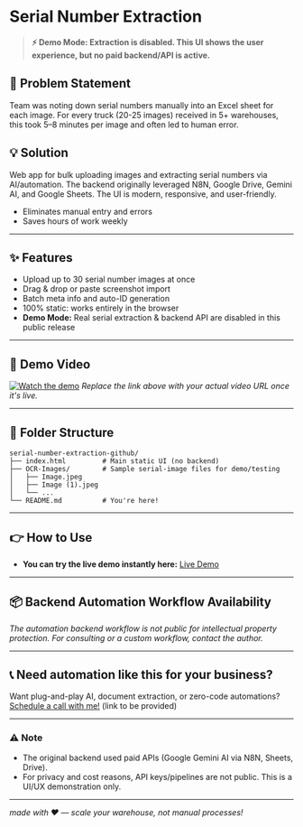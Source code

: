 # Serial Number Extraction 

> **⚡ Demo Mode: Extraction is disabled. This UI shows the user experience, but no paid backend/API is active.**

## 🚩 Problem Statement
Team was noting down serial numbers manually into an Excel sheet for each image. For every truck (20-25 images) received in 5+ warehouses, this took 5–8 minutes per image and often led to human error.

## 💡 Solution
Web app for bulk uploading images and extracting serial numbers via AI/automation. The backend originally leveraged N8N, Google Drive, Gemini AI, and Google Sheets. The UI is modern, responsive, and user-friendly.

- Eliminates manual entry and errors
- Saves hours of work weekly

---

## ✨ Features
- Upload up to 30 serial number images at once
- Drag & drop or paste screenshot import
- Batch meta info and auto-ID generation
- 100% static: works entirely in the browser
- **Demo Mode:** Real serial extraction & backend API are disabled in this public release

---

## 🎥 Demo Video
[![Watch the demo](https://img.shields.io/badge/Watch%20Demo%20Video-blue?logo=youtube)](https://youtu.be/r8D6CVWVBps)
*Replace the link above with your actual video URL once it's live.*

---

## 📁 Folder Structure
```
serial-number-extraction-github/
├── index.html         # Main static UI (no backend)
├── OCR-Images/        # Sample serial-image files for demo/testing
│   ├── Image.jpeg
│   ├── Image (1).jpeg
│   └── ...
└── README.md          # You're here!
```

---

## 👉 How to Use
- **You can try the live demo instantly here:** [Live Demo](https://abish-gupta.github.io/serial-number-extraction)

---

## 📦 Backend Automation Workflow Availability
_The automation backend workflow is not public for intellectual property protection. For consulting or a custom workflow, contact the author._

---

## 📞 Need automation like this for your business?
Want plug-and-play AI, document extraction, or zero-code automations? [Schedule a call with me!](#add-your-link-here) (link to be provided)

---

### ⚠️ Note
- The original backend used paid APIs (Google Gemini AI via N8N, Sheets, Drive).
- For privacy and cost reasons, API keys/pipelines are not public. This is a UI/UX demonstration only.

---

*made with ❤️ — scale your warehouse, not manual processes!*
